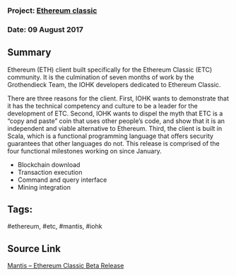 ### Project: [Ethereum classic](../projects/ethereum_classic.md)
### Date: 09 August 2017
## Summary
  Ethereum (ETH) client built specifically for the Ethereum Classic (ETC) community. It is the culmination of seven months of work by the Grothendieck Team, the IOHK developers dedicated to Ethereum Classic.
  
  There are three reasons for the client. First, IOHK wants to demonstrate that it has the technical competency and culture to be a leader for the development of ETC. Second, IOHK wants to dispel the myth that ETC is a “copy and paste” coin that uses other people’s code, and show that it is an independent and viable alternative to Ethereum. Third, the client is built in Scala, which is a functional programming language that offers security guarantees that other languages do not.
  This release is comprised of the four functional milestones working on since January.
* Blockchain download
* Transaction execution
* Command and query interface
* Mining integration

## Tags: 
#ethereum, #etc, #mantis, #iohk
## Source Link
[Mantis – Ethereum Classic Beta Release](https://iohk.io/blog/mantis-ethereum-classic-beta-release/?utm_content=buffera0afa&utm_medium=social&utm_source=twitter.com&utm_campaign=buffer)
